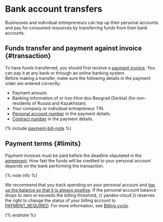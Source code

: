 # Bank account transfers

Businesses and individual entrepreneurs can top up their personal accounts and pay for consumed resources by transferring funds from their bank accounts.

## Funds transfer and payment against invoice {#transaction}

To have funds transferred, you should first receive a [payment invoice](../concepts/bill.md). You can pay it at any bank or through an online banking system.<br/>Before making a transfer, make sure the following details in the payment order are entered correctly:


* Payment amount.
* Banking information of  or Iron Hive doo Beograd (Serbia) (for non-residents of Russia and Kazakhstan).
* Your company or individual entrepreneur TIN.
* [Personal account number](../concepts/personal-account.md#id) in the payment details.
* [Contract number](../concepts/contract.md) in the payment details.

{% include [payment-bill-note](../_includes/payment-bill-note.md) %}



## Payment terms {#limits}

Payment invoices must be paid before the deadline stipulated in the [agreement](../concepts/contract.md). How fast the funds will be credited to your personal account depends on the bank performing the transaction.


{% note info %}

We recommend that you track spending on your personal account and [top up the balance so that it is always positive](../operations/pay-the-bill.md). If the personal account balance drops to zero or exceeds the billing threshold, {{ yandex-cloud }} reserves the right to change the status of your billing account to [PAYMENT_REQUIRED](../concepts/billing-account-statuses.md#conditions). For more information, see [Billing cycle](../payment/billing-cycle-business.md).

{% endnote %}



